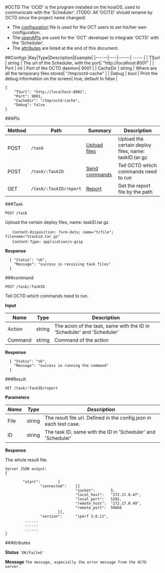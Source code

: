#OCTD 
The 'OCID' is the program installed on the hostOS, used to communicate with the 'Scheduler'.
(TODO:  All 'OCITD' should rename by OCTD since the project name changed)

- The [configuration](#configs "configuration") file is used for the OCT users to set his/her own configuration.
- The [openAPIs](#apis "APIs") are used for the 'OCT' developer to integrate 'OCTD' with the 'Scheduler'.
- The [attributes](#attributes "attributes") are listed at the end of this document.

##Configs
|Key|Type|Description|Example|
|------|----|------| ----- |
| TSurl | string | The url of the Scheduler, with the port| "http://localhost:8001" |
| Port | int | Port of the OCTD daemon| 9001 |
| CacheDir | string | Where are all the temporary files stored| "/tmp/octd-cache" |
| Debug | bool | Print the debug information on the screen| true, default to false |

```
{
	"TSurl": "http://localhost:8001",
	"Port": 9001,
	"CacheDir": "/tmp/octd-cache",
	"Debug": false
}
```

##APIs

|Method|Path|Summary|Description|
|------|----|------|-----------|
| POST | `/task` | [Upload files](#task "Upload task file") | Upload the certain deploy files, name: taskID.tar.gz|
| POST | `/task/:TaskID` | [Send commands](#command "Send the testing command to a task") | Tell OCTD which commands need to run|
| GET  | `/task/:TaskID/report` | [Report](#report "Get the report file") | Get the report file by the path|

###Task
```
POST /task
```

Upload the certain deploy files, name: taskID.tar.gz
```
　　Content-Disposition: form-data; name="tcfile"; filename="%taskid.tar.gz"
　　Content-Type: application/x-gzip
```

**Response**

```
  { "Status": "ok",
    "Message": "success in receiving task files"
  }

```

###command

```
POST /task/:TaskID
```
Tell OCTD which commands need to run. 

**Input**

|Name|Type|Description|
|------|-----|-----------|
| Action | string | The acion of the task, same with the ID in 'Scheduler' and 'Scheduler'|
| Command | string | Command of the action|

**Response**

```
  { "Status": "ok",
    "Message": "success in running the command"
  }
```

###Result
```
GET /task/:TaskID/report
```

**Parameters**

| *Name* | *Type* | *Description* |
| -------| ------ | --------- |
| File | string | The result file url. Defined in the config.json in each test case. |
| ID | string | The task ID, same with the ID in 'Scheduler' and 'Scheduler' |

**Response**

The whole result file.
```
Server JSON output:
{

        "start":        {
                "connected":    [{
                                "socket":       5,
                                "local_host":   "172.17.0.47",
                                "local_port":   5201,
                                "remote_host":  "172.17.0.49",
                                "remote_port":  59668
                        }],
                "version":      "iperf 3.0.11",
         ......
         ......
         ......
}
```

##Attributes

**Status**
`'OK/Failed'`

**Message**
`The message, especially the error message from the OCTD server.`


